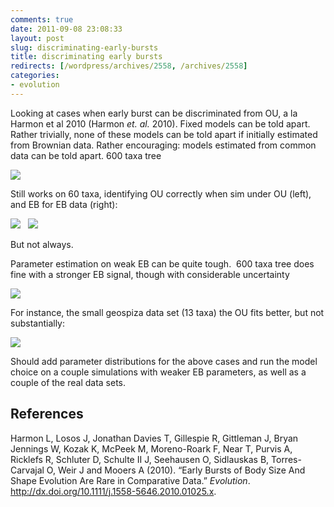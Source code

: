 ```yaml
---
comments: true
date: 2011-09-08 23:08:33
layout: post
slug: discriminating-early-bursts
title: discriminating early bursts
redirects: [/wordpress/archives/2558, /archives/2558]
categories:
- evolution
---
```


Looking at cases when early burst can be discriminated from OU, a la Harmon et al 2010 (Harmon _et. al._ 2010). Fixed models can be told apart. Rather trivially, none of these models can be told apart if initially estimated from Brownian data. Rather encouraging: models estimated from common data can be told apart. 600 taxa tree

![]( http://farm7.staticflickr.com/6199/6125357510_a09d6f32dd_o.png )


Still works on 60 taxa, identifying OU correctly when sim under OU (left), and EB for EB data (right):

![]( http://farm7.staticflickr.com/6185/6126018835_6199c37005_o.png )
  ![]( http://farm7.staticflickr.com/6209/6128149375_b398dc55dd_o.png )


But not always.

Parameter estimation on weak EB can be quite tough.  600 taxa tree does fine with a stronger EB signal, though with considerable uncertainty

![]( http://farm7.staticflickr.com/6193/6124689945_db2e564065_o.png )


For instance, the small geospiza data set (13 taxa) the OU fits better, but not substantially:

![]( http://farm7.staticflickr.com/6186/6130047163_ca04cc1f3d_o.png )


Should add parameter distributions for the above cases and run the model choice on a couple simulations with weaker EB parameters, as well as a couple of the real data sets.
## References

<p>Harmon L, Losos J, Jonathan Davies T, Gillespie R, Gittleman J, Bryan Jennings W, Kozak K, McPeek M, Moreno-Roark F, Near T, Purvis A, Ricklefs R, Schluter D, Schulte II J, Seehausen O, Sidlauskas B, Torres-Carvajal O, Weir J and Mooers A (2010).
&ldquo;Early Bursts of Body Size And Shape Evolution Are Rare in Comparative Data.&rdquo;
<EM>Evolution</EM>.
<a href="http://dx.doi.org/10.1111/j.1558-5646.2010.01025.x">http://dx.doi.org/10.1111/j.1558-5646.2010.01025.x</a>.
